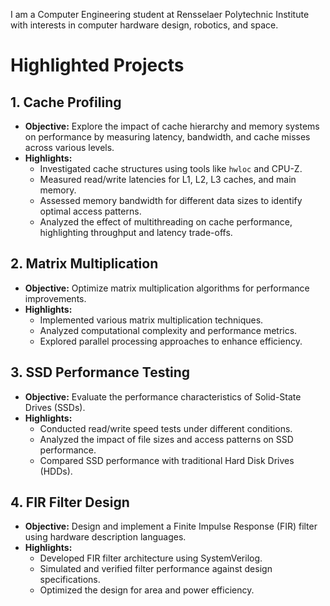 I am a Computer Engineering student at Rensselaer Polytechnic Institute with interests in computer hardware design, robotics, and space.

# Highlighted Projects

## 1. Cache Profiling 
- **Objective:** Explore the impact of cache hierarchy and memory systems on performance by measuring latency, bandwidth, and cache misses across various levels.
- **Highlights:**
  - Investigated cache structures using tools like `hwloc` and CPU-Z.
  - Measured read/write latencies for L1, L2, L3 caches, and main memory.
  - Assessed memory bandwidth for different data sizes to identify optimal access patterns.
  - Analyzed the effect of multithreading on cache performance, highlighting throughput and latency trade-offs.

## 2. Matrix Multiplication
- **Objective:** Optimize matrix multiplication algorithms for performance improvements.
- **Highlights:**
  - Implemented various matrix multiplication techniques.
  - Analyzed computational complexity and performance metrics.
  - Explored parallel processing approaches to enhance efficiency.

## 3. SSD Performance Testing
- **Objective:** Evaluate the performance characteristics of Solid-State Drives (SSDs).
- **Highlights:**
  - Conducted read/write speed tests under different conditions.
  - Analyzed the impact of file sizes and access patterns on SSD performance.
  - Compared SSD performance with traditional Hard Disk Drives (HDDs).

## 4. FIR Filter Design
- **Objective:** Design and implement a Finite Impulse Response (FIR) filter using hardware description languages.
- **Highlights:**
  - Developed FIR filter architecture using SystemVerilog.
  - Simulated and verified filter performance against design specifications.
  - Optimized the design for area and power efficiency.

